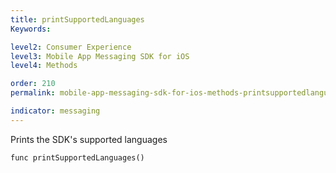 ```yaml
---
title: printSupportedLanguages
Keywords:

level2: Consumer Experience
level3: Mobile App Messaging SDK for iOS
level4: Methods

order: 210
permalink: mobile-app-messaging-sdk-for-ios-methods-printsupportedlanguages.html

indicator: messaging
---
```


Prints the SDK's supported languages

`func printSupportedLanguages()`
